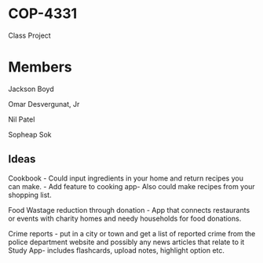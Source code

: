 # COP-4331
Class Project

# Members
Jackson Boyd

Omar Desvergunat, Jr

Nil Patel

Sopheap Sok

Ideas
---------
Cookbook - Could input ingredients in your home and return recipes you can make.
         - Add feature to cooking app- Also could make recipes from your shopping list.

Food Wastage reduction through donation - App that connects restaurants or events with charity homes and needy households for food donations.

Crime reports - put in a city or town and get a list of reported crime from the police department website and possibly any news articles
                that relate to it
Study App- includes flashcards, upload notes, highlight option etc.

